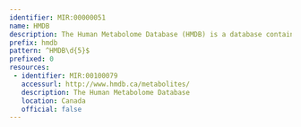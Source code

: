```yaml
---
identifier: MIR:00000051
name: HMDB
description: The Human Metabolome Database (HMDB) is a database containing detailed information about small molecule metabolites found in the human body.It contains or links 1) chemical 2) clinical and 3) molecular biology/biochemistry data.
prefix: hmdb
pattern: ^HMDB\d{5}$
prefixed: 0
resources:
 - identifier: MIR:00100079
   accessurl: http://www.hmdb.ca/metabolites/
   description: The Human Metabolome Database
   location: Canada 
   official: false
---
```

